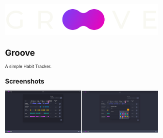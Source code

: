 <img style="margin: 0 auto;" src="./webdsl/images/logo.png" />

# Groove

A simple Habit Tracker.

## Screenshots

![](./webdsl/habits.png)